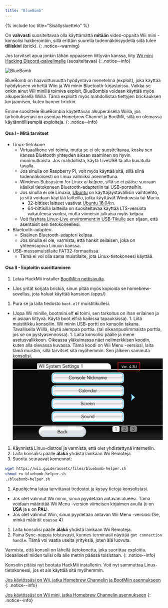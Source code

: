 ```yaml
---
title: "BlueBomb"
---
```


{% include toc title="Sisällysluettelo" %}

On **vahvasti** suositeltavaa olla käyttämättä **mitään** video-oppaita Wii mini -konsolisi hakkerointiin, sillä erittäin suurella todennäköisyydellä siitä tulee **tiiliskivi** (brick).
{: .notice--warning}

Jos tarvitset apua jonkin tähän oppaaseen liittyvän kanssa, liity [Wii mini Hacking Discord-palvelimelle](https://discord.gg/6ryxnkS) (suositeltavaa)
{: .notice--info}

![BlueBomb](/images/bluebomb.png)

BlueBomb on haavoittuvuutta hyödyntävä menetelmä (exploit), joka käyttää hyödykseen virhettä Wiin ja Wii minin Bluetooth-kirjastoissa. Vaikka se onkin ainut Wii minillä toimiva exploit, BlueBombia voidaan käyttää myös alkuperäisellä Wiillä. Tämä exploitti myös mahdollistaa tiettyjen brickauksen korjaamisen, kuten banner brickin.

Emme suosittele BlueBombia käytettävän alkuperäisellä Wiillä, jos tarkoituksenasi on asentaa Homebrew Channel ja BootMii, sillä on olemassa käytännöllisempiä exploiteja.
{: .notice--info}

#### Osa I - Mitä tarvitset
- Linux-tietokone
  - Virtuaalikone voi toimia, mutta se ei ole suositeltavaa, koska sen kanssa Bluetooth yhteyden aikaan saaminen on hyvin monimutkaista. Jos mahdollista, käytä LiveUSB:tä alla kuvatulla tavalla.
  - Jos sinulla on Raspberry Pi, voit myös käyttää sitä, sillä siinä todennäköisesti on Linux valmiiksi asennettuna.
  - Windows Subsystem for Linux *ei kelpaa*, sillä se ei pääse suoraan käsiksi tietokoneen Bluetooth-adapteriin tai USB-portteihin.
  - Jos sinulla ei ole Linuxia, [Ubuntu](https://ubuntu.com/download/desktop) on käyttäjäystävällisin vaihtoehto, ja sitä voidaan käyttää laitteilla, jotka käyttävät Windowsia tai Macia.
    - 32-bittiset laitteet vaativat [Ubuntu 16.04](http://releases.ubuntu.com/16.04/):n.
    - 64-bittisillä laitteilla on suositeltavaa käyttää LTS-versiota vakautensa vuoksi, mutta viimeisin julkaisu myös kelpaa.
  - Voit [flashata Linux-Live environment:in USB-Tikulle](https://ubuntu.com/tutorials/tutorial-create-a-usb-stick-on-windows#1-overview) sen sijaan, että asentaisit sen tietokoneellesi.
- Bluetooth-adapteri.
  - Sisäinen Bluetooth-adapteri kelpaa.
  - Jos sinulla ei ole, varmista, että hankit sellaisen, joka on yhteensopiva Linuxin kanssa.
- USB-massamuistilaite FAT32-formaatissa.
  - Tämä ei voi olla sama muistilaite, jota Linux-tietokoneesi käyttää.

#### Osa II - Exploitin suorittaminen
1. Lataa HackMii installer [BootMii:n nettisivulta](https://bootmii.org/download/).
- (Jos yrität korjata brickiä, sinun pitää myös kopioida se homebrew-sovellus, jota haluat käyttää kansioon /apps/)
1. Pura se ja laita tiedosto `boot.elf` muistitikullesi.
- (Jopa Wii minille, bootmini.elf **ei** toimi, sen tarkoitus on ihan erilainen ja ei asiaan liittyvä. Käytä boot.elf:iä kaikissa tapauksissa). 1. Liitä muistitikku konsoliin. Wii minin USB-portti on konsolin takana. Tavallisella Wiillä, käytä alempaa porttia. (tai oikeanpuolimmaista porttia, jos se on pystyasennossa). 1. Laita konsolisi päälle ja mene asetusvalikkoon. Oikeassa yläkulmassa näet nelimerkkisen koodin, kuten alla olevassa kuvassa. Tämä koodi on Wii Menu -versiosi, laita tämä muistiin, sillä tarvitset sitä myöhemmin. Sen jälkeen sammuta konsolisi. ![Järjestelmän Käyttöliittymän Versio](/images/Wii/SystemMenuVersion.png)
1. Käynnistä Linux-distrosi ja varmista, että olet yhdistettynä internetiin.
1. Laita konsolisi päälle **äläkä** yhdistä lainkaan Wii Remoteja.
1. Suorita seuraavat komennot:
```bash
wget https://wii.guide/assets/files/bluebomb-helper.sh
chmod +x bluebomb-helper.sh
./bluebomb-helper.sh
```
1. Apuohjelma lataa tarvittavat tiedostot ja kysyy tietoja konsolistasi.
  - Jos olet valinnut Wii minin, sinun pyydetään antavan alueesi. Tämä voidaan määrittää Wii Menu -version viimeisen kirjaimen avulla (`U` on **USA** ja `E` on **PAL**).
  - Jos olet valinnut Wiin, sinun pyydetään antavan Wii Menu -versiosi (Se, minkä määritit osassa 4)
1. Laita konsolisi päälle **äläkä** yhdistä lainkaan Wii Remoteja.
1. Paina Sync-nappia toistuvasti, kunnes terminaali näyttää `got connection handle`. Tämä voi vaatia useita yrityksiä, joten älä luovuta.

Varmista, että konsoli on lähellä tietokonetta, joka suorittaa exploitia. Ideaalisesti niiden tulisi olla alle metrin päässä toisistaan.
{: .notice--info}

Konsolin pitäisi nyt bootata HackMii installeriin. Voit nyt sammuttaa Linux-tietokoneesi, jos et aio käyttää sitä myöhemmin.

[Jos käytössäsi on Wii, jatka Homebrew Channelin ja BootMiin asennukseen](hbc)
{: .notice--info}

[Jos käytössäsi on Wii mini, jatka Homebrew Channelin asennukseen](hbc-mini)
{: .notice--info}
